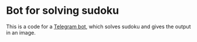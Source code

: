 # Bot for solving sudoku
This is a code for a <a href='t.me/SudokusolveBot'> Telegram bot</a>, which solves sudoku and gives the output in an image. 

